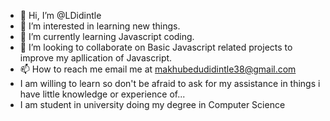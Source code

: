 - 👋 Hi, I’m @LDidintle
- 👀 I’m interested in learning new things.
- 🌱 I’m currently learning Javascript coding.
- 💞️ I’m looking to collaborate on Basic Javascript related projects to improve my apllication of Javascript.
- 📫 How to reach me email me at makhubedudidintle38@gmail.com
- I am willing to learn so don't be afraid to ask for my assistance in things i have little knowledge or experience of...
- I am student in university doing my degree in Computer Science
<!---
LDidintle/LDidintle is a ✨ special ✨ repository because its `README.md` (this file) appears on your GitHub profile.
You can click the Preview link to take a look at your changes.
--->
